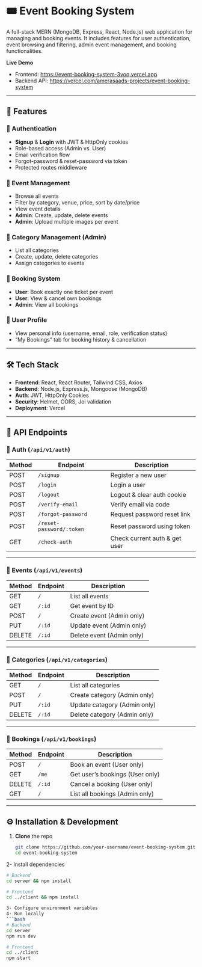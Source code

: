 # 🎟️ Event Booking System

A full-stack MERN (MongoDB, Express, React, Node.js) web application for managing and booking events. It includes features for user authentication, event browsing and filtering, admin event management, and booking functionalities.

**Live Demo**
- Frontend: https://event-booking-system-3voq.vercel.app
- Backend API: https://vercel.com/amerasaads-projects/event-booking-system

---

## 🚀 Features

### 🔐 Authentication
- **Signup** & **Login** with JWT & HttpOnly cookies  
- Role-based access (Admin vs. User)  
- Email verification flow  
- Forgot-password & reset-password via token  
- Protected routes middleware

### 🎫 Event Management
- Browse all events  
- Filter by category, venue, price, sort by date/price  
- View event details  
- **Admin**: Create, update, delete events  
- **Admin**: Upload multiple images per event

### 📂 Category Management (Admin)
- List all categories  
- Create, update, delete categories  
- Assign categories to events  

### 📅 Booking System
- **User**: Book exactly one ticket per event  
- **User**: View & cancel own bookings  
- **Admin**: View all bookings

### 👤 User Profile
- View personal info (username, email, role, verification status)  
- “My Bookings” tab for booking history & cancellation  

---

## 🛠️ Tech Stack

- **Frontend**: React, React Router, Tailwind CSS, Axios  
- **Backend**: Node.js, Express.js, Mongoose (MongoDB)  
- **Auth**: JWT, HttpOnly Cookies  
- **Security**: Helmet, CORS, Joi validation  
- **Deployment**: Vercel  

---


## 🧪 API Endpoints

### 🔐 Auth (`/api/v1/auth`)

| Method | Endpoint                  | Description                      |
|--------|---------------------------|----------------------------------|
| POST   | `/signup`                 | Register a new user              |
| POST   | `/login`                  | Login a user                     |
| POST   | `/logout`                 | Logout & clear auth cookie       |
| POST   | `/verify-email`           | Verify email via code            |
| POST   | `/forgot-password`        | Request password reset link      |
| POST   | `/reset-password/:token`  | Reset password using token       |
| GET    | `/check-auth`             | Check current auth & get user    |

---

### 🎫 Events (`/api/v1/events`)

| Method | Endpoint  | Description               |
|--------|-----------|---------------------------|
| GET    | `/`       | List all events           |
| GET    | `/:id`    | Get event by ID           |
| POST   | `/`       | Create event (Admin only) |
| PUT    | `/:id`    | Update event (Admin only) |
| DELETE | `/:id`    | Delete event (Admin only) |

---

### 📂 Categories (`/api/v1/categories`)

| Method | Endpoint  | Description                     |
|--------|-----------|---------------------------------|
| GET    | `/`       | List all categories             |
| POST   | `/`       | Create category (Admin only)    |
| PUT    | `/:id`    | Update category (Admin only)    |
| DELETE | `/:id`    | Delete category (Admin only)    |

---

### 📅 Bookings (`/api/v1/bookings`)

| Method | Endpoint  | Description                             |
|--------|-----------|-----------------------------------------|
| POST   | `/`       | Book an event (User only)               |
| GET    | `/me`     | Get user’s bookings (User only)         |
| DELETE | `/:id`    | Cancel a booking (User only)            |
| GET    | `/`       | List all bookings (Admin only)          |

---

## ⚙️ Installation & Development

1. **Clone** the repo

   ```bash
   git clone https://github.com/your-username/event-booking-system.git
   cd event-booking-system
2- Install dependencies

   ```bash
  # Backend
  cd server && npm install

  # Frontend
  cd ../client && npm install

3- Configure environment variables
4- Run locally
  ```bash
  # Backend
  cd server
  npm run dev

  # Frontend
  cd ../client
  npm start


